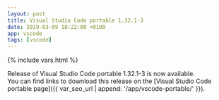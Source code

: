 ```yaml
---
layout: post
title: Visual Studio Code portable 1.32.1-3
date: 2019-03-09 18:22:00 +0100
app: vscode
tags: [vscode]
---
```

{% include vars.html %}

Release of Visual Studio Code portable 1.32.1-3 is now available.<br />
You can find links to download this release on the [Visual Studio Code portable page]({{ var_seo_url | append: '/app/vscode-portable/' }}).
